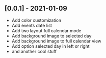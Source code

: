 ## [0.0.1] - 2021-01-09

* Add color customization
* Add events date list
* Add two layout full calendar mode
* Add background image to selected day
* Add background image to full calendar view
* Add option selected day in left or right
* and another cool stuff